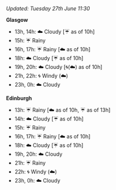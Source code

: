 *Updated: Tuesday 27th June 11:30*

**Glasgow**

* 13h, 14h: :cloud: Cloudy [:umbrella: as of 10h]
* 15h: :umbrella: Rainy
* 16h, 17h: :umbrella: Rainy [:cloud: as of 10h]
* 18h: :cloud: Cloudy [:umbrella: as of 10h]
* 19h, 20h: :cloud: Cloudy [:cyclone:(:cloud:) as of 10h]
* 21h, 22h: :cyclone: Windy (:cloud:)
* 23h, 0h: :cloud: Cloudy

**Edinburgh**

* 13h: :umbrella: Rainy [:cloud: as of 10h, :umbrella: as of 13h]
* 14h: :cloud: Cloudy [:umbrella: as of 10h]
* 15h: :umbrella: Rainy
* 16h, 17h: :umbrella: Rainy [:cloud: as of 10h]
* 18h: :cloud: Cloudy [:umbrella: as of 10h]
* 19h, 20h: :cloud: Cloudy
* 21h: :umbrella: Rainy
* 22h: :cyclone: Windy (:cloud:)
* 23h, 0h: :cloud: Cloudy
